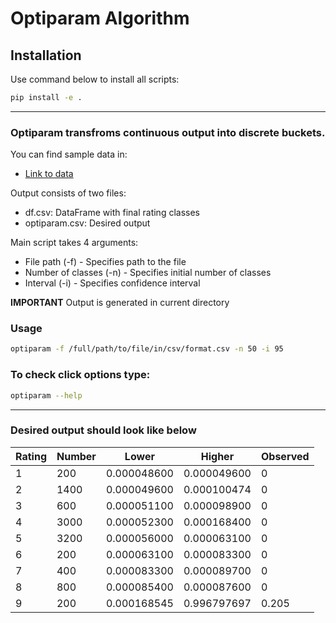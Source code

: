 # Optiparam Algorithm

## Installation

Use command below to install all scripts:

```bash
pip install -e .
```
----

### Optiparam transfroms continuous output into discrete buckets. 

You can find sample data in:
* [Link to data](https://github.com/malewiczK/Non-commercial-projects/tree/master/optiparam/optiparam/data)

Output consists of two files: 
- df.csv: DataFrame with final rating classes
- optiparam.csv: Desired output 

Main script takes 4 arguments:
- File path (-f) - Specifies path to the file
- Number of classes (-n) - Specifies initial number of classes
- Interval (-i) - Specifies confidence interval

**IMPORTANT** 
Output is generated in current directory

### Usage

```bash
optiparam -f /full/path/to/file/in/csv/format.csv -n 50 -i 95
```

### To check click options type:

```bash
optiparam --help
```

------------------------------------------------------------------------------

### Desired output should look like below

| Rating | Number | Lower       | Higher      | Observed |
|--------|--------|-------------|-------------|----------|
| 1      | 200    | 0.000048600 | 0.000049600 | 0        |
| 2      | 1400   | 0.000049600 | 0.000100474 | 0        |
| 3      | 600    | 0.000051100 | 0.000098900 | 0        |
| 4      | 3000   | 0.000052300 | 0.000168400 | 0        |
| 5      | 3200   | 0.000056000 | 0.000063100 | 0        |
| 6      | 200    | 0.000063100 | 0.000083300 | 0        |
| 7      | 400    | 0.000083300 | 0.000089700 | 0        |
| 8      | 800    | 0.000085400 | 0.000087600 | 0        |
| 9      | 200    | 0.000168545 | 0.996797697 | 0.205    |
